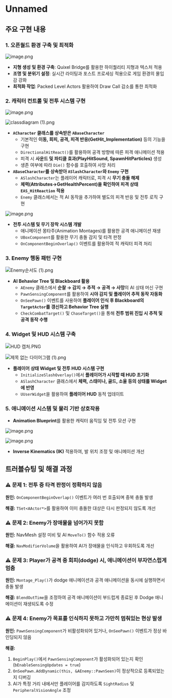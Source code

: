 # Unnamed

## **주요 구현 내용**


### **1. 오픈월드 환경 구축 및 최적화**

![image.png](attachment:be9f5394-1c62-4025-b832-377183e002de:image.png)

- **지형 생성 및 환경 구축**: Quixel Bridge를 활용한 하이퀄리티 지형과 텍스처 적용
- **조명 및 분위기 설정**: 실시간 라이팅과 포스트 프로세싱 적용으로 게임 환경의 몰입감 강화
- **최적화 작업**: Packed Level Actors 활용하여 Draw Call 감소를 통한 최적화

### **2. 캐릭터 컨트롤 및 전투 시스템 구현**

![image.png](attachment:293ed810-f2fe-4257-be56-c281549f09e7:image.png)

![classdiagram (1).png](attachment:6bb44ee4-d1c6-43ff-9fb0-80841756d1ea:classdiagram_(1).png)

- **`ACharacter` 클래스를 상속받은 `ABaseCharacter`**
    - 기본적인 **이동, 회피, 공격, 피격 반응(GetHit_Implementation)** 등의 기능을 구현
    - `DirectionalHitReact()`를 활용하여 공격 방향에 따른 피격 애니메이션 적용
    - 피격 시 **사운드 및 파티클 효과(PlayHitSound, SpawnHitParticles)** 생성
    - 생존 여부에 따라 `Die()` 함수를 호출하여 사망 처리
- **`ABaseCharacter`를 상속받아 `ASlashCharacter`와 `Enemy` 구현**
    - `ASlashCharacter`는 플레이어 캐릭터로, 피격 시 **무기 충돌 해제**
    - **체력(Attributes->GetHealthPercent)을 확인하여 피격 상태 `EAS_HitReaction` 적용**
    - `Enemy` 클래스에서는 적 AI 동작을 추가하여 별도의 피격 반응 및 전투 로직 구현

![image.png](attachment:4ee0ee14-c120-4264-8c1f-65ce4ae9764c:image.png)

- **전투 시스템 및 무기 장착 시스템 개발**
    - 애니메이션 몽타주(Animation Montages)를 활용한 공격 애니메이션 재생
    - `UBoxComponent`를 활용한 무기 충돌 감지 및 타격 판정
    - `OnComponentBeginOverlap()` 이벤트를 활용하여 적 캐릭터 피격 처리

### **3. Enemy 행동 패턴 구현**

![Enemy순서도 (1).png](attachment:cab98a78-ce0a-49c5-a18f-92f56bd2b2fb:Enemy순서도_(1).png)

- **AI Behavior Tree 및 Blackboard 활용**
    - `AEnemy` 클래스에서 **순찰 → 감지 → 추적 → 공격 → 사망**의 AI 상태 머신 구현
    - `PawnSensingComponent`를 활용하여 **시야 감지 및 플레이어 추적 동작 자동화**
    - `OnSeePawn()` 이벤트를 사용하여 **플레이어 인식 후 Blackboard의 `TargetActor`를 갱신하고 Behavior Tree 실행**
    - `CheckCombatTarget()` 및 `ChaseTarget()`을 통해 **전투 범위 진입 시 추적 및 공격 동작 수행**

### **4. Widget 및 HUD 시스템 구축**

![HUD 캡처.PNG](attachment:6f10f422-b141-460b-bb6d-d71073d05fd6:99c5c751-b59e-40d2-8bc8-d10842ebf03a.png)

![제목 없는 다이어그램 (1).png](attachment:f0cc6bb0-0b2c-49e7-8e4a-4c6adf02379a:제목_없는_다이어그램_(1).png)

- **플레이어 상태 Widget 및 전투 HUD 시스템 구현**
    - `InitializeSlashOverlay()`에서 **플레이어가 시작할 때 HUD 초기화**
    - `ASlashCharacter` 클래스에서 **체력, 스태미나, 골드, 소울 등의 상태를 Widget에 반영**
    - `UUserWidget`을 활용하여 **플레이어 HUD** 동적 업데이트

### **5. 애니메이션 시스템 및 물리 기반 상호작용**

- **Animation Blueprint**를 활용한 캐릭터 움직임 및 전투 모션 구현

![image.png](attachment:b92a3bbb-a0c3-4a4a-ad1b-bba2e6da74c6:image.png)

![image.png](attachment:932837f8-7f64-4ffd-ae89-e570aa0f7e16:image.png)

- **Inverse Kinematics (IK)** 적용하여,
발 위치 조정 및 애니메이션 개선

## **트러블슈팅 및 해결 과정**



### **⚠️ 문제 1: 전투 중 타격 판정이 정확하지 않음**

**원인:** `OnComponentBeginOverlap()` 이벤트가 여러 번 호출되며 중복 충돌 발생

**해결:** `TSet<AActor*>`를 활용하여 이미 충돌한 대상은 다시 판정되지 않도록 개선

### **⚠️ 문제 2: Enemy가 장애물을 넘어가지 못함**

**원인:** NavMesh 설정 미비 및 AI `MoveTo()` 함수 적용 오류

**해결:** `NavModifierVolume`을 활용하여 AI가 장애물을 인식하고 우회하도록 개선

### **⚠️ 문제 3: Player가 공격 중 회피(dodge) 시, 애니메이션이 부자연스럽게 멈춤**

**원인:** `Montage_Play()`가 dodge 애니메이션과 공격 애니메이션을 동시에 실행하면서 충돌 발생

**해결:** `BlendOutTime`을 조정하여 공격 애니메이션이 부드럽게 종료된 후 Dodge 애니메이션이 재생되도록 수정

### **⚠️ 문제 4: Enemy가 목표를 인식하지 못하고 가만히 멈춰있는 현상 발생**

**원인:** `PawnSensingComponent`가 비활성화되어 있거나, `OnSeePawn()` 이벤트가 정상 바인딩되지 않음

**해결:**

1. `BeginPlay()`에서 `PawnSensingComponent`가 활성화되어 있는지 확인 (`bEnableSensingUpdates = true`)
2. `OnSeePawn.AddDynamic(this, &AEnemy::PawnSeen)`이 정상적으로 등록되었는지 디버깅
3. AI가 특정 거리 내에서만 플레이어를 감지하도록 `SightRadius` 및 `PeripheralVisionAngle` 조정
